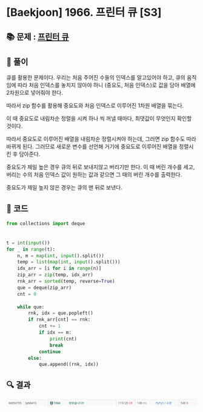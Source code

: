 # [Baekjoon] 1966. 프린터 큐 [S3]

## 📚 문제 : [프린터 큐](https://www.acmicpc.net/problem/1966)

## 📖 풀이

큐를 활용한 문제이다. 우리는 처음 주어진 수들의 인덱스를 알고있어야 하고, 큐의 움직임에 따라 처음 인덱스를 놓치지 않아야 하니 (중요도, 처음 인덱스)로 값을 담아 배열에 2차원으로 넣어줘야 한다.

따라서 zip 함수를 활용해 중요도와 처음 인덱스로 이루어진 1차원 배열을 묶는다.

이 때 중요도로 내림차순 정렬을 시켜 하나 씩 꺼낼 때마다, 최댓값이 무엇인지 확인할 것이다.

따라서 중요도로 이루어진 배열을 내림차순 정렬시켜야 하는데, 그러면 zip 함수도 따라 바뀌게 된다. 그러므로 새로운 변수를 선언해 거기에 중요도로 이루어진 배열을 정렬시킨 후 담아준다.

중요도가 제일 높은 경우 큐의 뒤로 보내지않고 버리기만 한다. 이 때 버린 개수를 세고, 버리는 수의 처음 인덱스 값이 원하는 값과 같으면 그 때의 버린 개수를 출력한다.

중요도가 제일 높지 않은 경우는 큐의 맨 뒤로 보낸다.

## 📒 코드

```python
from collections import deque


t = int(input())
for _ in range(t):
    n, m = map(int, input().split())
    temp = list(map(int, input().split()))
    idx_arr = [i for i in range(n)]
    zip_arr = zip(temp, idx_arr)
    rnk_arr = sorted(temp, reverse=True)
    que = deque(zip_arr)
    cnt = 0

    while que:
        rnk, idx = que.popleft()
        if rnk_arr[cnt] == rnk:
            cnt += 1
            if idx == m:
                print(cnt)
                break
            continue
        else:
            que.append((rnk, idx))
```

## 🔍 결과

![image-20220729000501759](README.assets/image-20220729000501759.png)